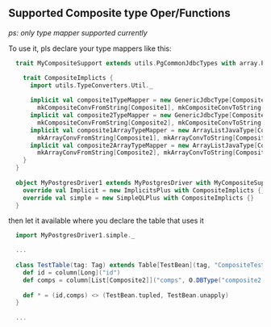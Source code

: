 Supported Composite type Oper/Functions
---------------------------------------

_ps: only type mapper supported currently_

To use it, pls declare your type mappers like this:
```scala
  trait MyCompositeSupport extends utils.PgCommonJdbcTypes with array.PgArrayJavaTypes { driver: PostgresDriver =>

    trait CompositeImplicts {
      import utils.TypeConverters.Util._
      
      implicit val composite1TypeMapper = new GenericJdbcType[Composite1]("composite1",
        mkCompositeConvFromString[Composite1], mkCompositeConvToString[Composite1])
      implicit val composite2TypeMapper = new GenericJdbcType[Composite2]("composite2",
        mkCompositeConvFromString[Composite2], mkCompositeConvToString[Composite2])
      implicit val composite1ArrayTypeMapper = new ArrayListJavaType[Composite1]("composite1",
        mkArrayConvFromString[Composite1], mkArrayConvToString[Composite1])
      implicit val composite2ArrayTypeMapper = new ArrayListJavaType[Composite2]("composite2",
        mkArrayConvFromString[Composite2], mkArrayConvToString[Composite2])
    }
  }
  
  object MyPostgresDriver1 extends MyPostgresDriver with MyCompositeSupport {
    override val Implicit = new ImplicitsPlus with CompositeImplicts {}
    override val simple = new SimpleQLPlus with CompositeImplicts {}
  }
```

then let it available where you declare the table that uses it
```scala
  import MyPostgresDriver1.simple._

  ...
  
  class TestTable(tag: Tag) extends Table[TestBean](tag, "CompositeTest") {
    def id = column[Long]("id")
    def comps = column[List[Composite2]]("comps", O.DBType("composite2[]"))
    
    def * = (id,comps) <> (TestBean.tupled, TestBean.unapply)
  }
  
  ...
```